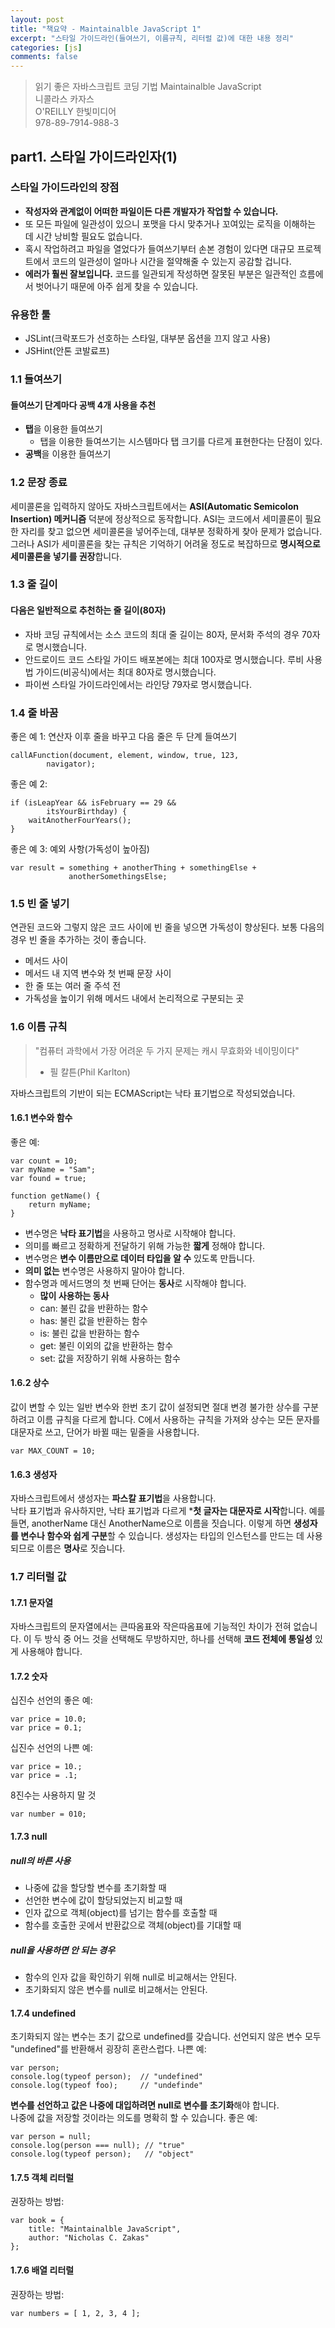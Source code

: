 ```yaml
---
layout: post
title: "책요약 - Maintainalble JavaScript 1"
excerpt: "스타일 가이드라인(들여쓰기, 이름규칙, 리터럴 값)에 대한 내용 정리"
categories: [js]
comments: false
---
```


> 읽기 좋은 자바스크립트 코딩 기법 Maintainalble JavaScript  
> 니콜라스 카자스  
> O'REILLY 한빛미디어  
> 978-89-7914-988-3

## part1. 스타일 가이드라인자(1) ##

### 스타일 가이드라인의 장점 ###
- **작성자와 관계없이 어떠한 파일이든 다른 개발자가 작업할 수 있습니다.**
- 또 모든 파일에 일관성이 있으니 포맷을 다시 맞추거나 꼬여있는 로직을 이해하는 데 시간 낭비할 필요도 없습니다.
- 혹시 작업하려고 파일을 열었다가 들여쓰기부터 손본 경험이 있다면 대규모 프로젝트에서 코드의 일관성이 얼마나 시간을 절약해줄 수 있는지 공감할 겁니다.
- **에러가 훨씬 잘보입니다.** 코드를 일관되게 작성하면 잘못된 부분은 일관적인 흐름에서 벗어나기 때문에 아주 쉽게 찾을 수 있습니다. 

### 유용한 툴 ###
- JSLint(크락포드가 선호하는 스타일, 대부분 옵션을 끄지 않고 사용)
- JSHint(안톤 코발료프)

### 1.1 들여쓰기 ###

#### 들여쓰기 단계마다 공백 4개 사용을 추천 ####
- **탭**을 이용한 들여쓰기
	- 탭을 이용한 들여쓰기는 시스템마다 탭 크기를 다르게 표현한다는 단점이 있다.
- **공백**을 이용한 들여쓰기

### 1.2 문장 종료 ###
세미콜론을 입력하지 않아도 자바스크립트에서는 **ASI(Automatic Semicolon Insertion) 메커니즘** 덕분에 정상적으로 동작합니다. ASI는 코드에서 세미콜론이 필요한 자리를 찾고 없으면 세미콜론을 넣어주는데, 대부분 정확하게 찾아 문제가 없습니다. 그러나 ASI가 세미콜론을 찾는 규칙은 기억하기 어려울 정도로 복잡하므로 **명시적으로 세미콜론을 넣기를 권장**합니다.

### 1.3 줄 길이 ###

#### 다음은 일반적으로 추천하는 줄 길이(80자) ####
- 자바 코딩 규칙에서는 소스 코드의 최대 줄 길이는 80자, 문서화 주석의 경우 70자로 명시했습니다.
- 안드로이드 코드 스타일 가이드 배포본에는 최대 100자로 명시했습니다. 루비 사용법 가이드(비공식)에서는 최대 80자로 명시했습니다.
-  파이썬 스타일 가이드라인에서는 라인당 79자로 명시했습니다.

### 1.4 줄 바꿈 ###
좋은 예 1: 연산자 이후 줄을 바꾸고 다음 줄은 두 단계 들여쓰기

    callAFunction(document, element, window, true, 123,
    		navigator);

좋은 예 2:

    if (isLeapYear && isFebruary == 29 && 
    		itsYourBirthday) {
    	waitAnotherFourYears();
    }

좋은 예 3: 예외 사항(가독성이 높아짐)

    var result = something + anotherThing + somethingElse + 
    	         anotherSomethingsElse;

### 1.5 빈 줄 넣기 ###
연관된 코드와 그렇지 않은 코드 사이에 빈 줄을 넣으면 가독성이 향상된다.
보통 다음의 경우 빈 줄을 추가하는 것이 좋습니다.
- 메서드 사이
- 메서드 내 지역 변수와 첫 번째 문장 사이
- 한 줄 또는 여러 줄 주석 전
- 가독성을 높이기 위해 메서드 내에서 논리적으로 구분되는 곳
 
### 1.6 이름 규칙 ###
 > "컴퓨터 과학에서 가장 어려운 두 가지 문제는 캐시 무효화와 네이밍이다" 
 > - 필 칼튼(Phil Karlton)
 
 자바스크립트의 기반이 되는 ECMAScript는 낙타 표기법으로 작성되었습니다.

#### 1.6.1 변수와 함수 ####

좋은 예:

    var count = 10;
    var myName = "Sam";
    var found = true;
    
    function getName() {
    	return myName;
    }

- 변수명은 **낙타 표기법**을 사용하고 명사로 시작해야 합니다.
- 의미를 빠르고 정확하게 전달하기 위해 가능한 **짧게** 정해야 합니다.
- 변수명은 **변수 이름만으로 데이터 타입을 알 수** 있도록 만듭니다.
- **의미 없는** 변수명은 사용하지 말아야 합니다.
- 함수명과 메서드명의 첫 번째 단어는 **동사**로 시작해야 합니다.
	- **많이 사용하는 동사**
	- can: 불린 값을 반환하는 함수
	- has: 불린 값을 반환하는 함수
	- is: 불린 값을 반환하는 함수
	- get: 불린 이외의 값을 반환하는 함수
	- set: 값을 저장하기 위해 사용하는 함수

#### 1.6.2 상수 ####
값이 변할 수 있는 일반 변수와 한번 초기 값이 설정되면 절대 변경 불가한 상수를 구분하려고 이름 규칙을 다르게 합니다. C에서 사용하는 규칙을 가져와 상수는 모든 문자를 대문자로 쓰고, 단어가 바뀔 때는 밑줄을 사용합니다.

    var MAX_COUNT = 10;

#### 1.6.3 생성자 ####
자바스크립트에서 생성자는 **파스칼 표기법**을 사용합니다.   
낙타 표기법과 유사하지만, 낙타 표기법과 다르게 ***첫 글자는 대문자로 시작**합니다. 예를 들면, anotherName 대신 AnotherName으로 이름을 짓습니다. 이렇게 하면 **생성자를 변수나 함수와 쉽게 구분**할 수 있습니다. 생성자는 타입의 인스턴스를 만드는 데 사용되므로 이름은 **명사**로 짓습니다.

### 1.7 리터럴 값 ###

#### 1.7.1 문자열 ####
자바스크립트의 문자열에서는 큰따옴표와 작은따옴표에 기능적인 차이가 전혀 없습니다. 이 두 방식 중 어느 것을 선택해도 무방하지만, 하나를 선택해 **코드 전체에 통일성** 있게 사용해야 합니다.

#### 1.7.2 숫자 ####

십진수 선언의 좋은 예:

    var price = 10.0;
    var price = 0.1;

십진수 선언의 나쁜 예:

    var price = 10.;
    var price = .1;

8진수는 사용하지 말 것

    var number = 010;

#### 1.7.3 null ####

##### null의 바른 사용 #####
- 나중에 값을 할당할 변수를 초기화할 때
- 선언한 변수에 값이 할당되었는지 비교할 때
- 인자 값으로 객체(object)를 넘기는 함수를 호출할 때
- 함수를 호출한 곳에서 반환값으로 객체(object)를 기대할 때

##### null을 사용하면 안 되는 경우 #####
- 함수의 인자 값을 확인하기 위해 null로 비교해서는 안된다.
- 초기화되지 않은 변수를 null로 비교해서는 안된다.

#### 1.7.4 undefined ####
초기화되지 않는 변수는 초기 값으로 undefined를 갖습니다.
선언되지 않은 변수 모두 "undefined"를 반환해서 굉장히 혼란스럽다.
나쁜 예:

    var person;
    console.log(typeof person);  // "undefined"
    console.log(typeof foo);     // "undefinde"

**변수를 선언하고 값은 나중에 대입하려면 null로 변수를 초기화**해야 합니다.  
나중에 값을 저장할 것이라는 의도를 명확히 할 수 있습니다.
좋은 예:

    var person = null;
    console.log(person === null); // "true"
    console.log(typeof person);   // "object"

#### 1.7.5 객체 리터럴 ####
권장하는 방법:

    var book = {
    	title: "Maintainalble JavaScript",
    	author: "Nicholas C. Zakas"
    };

#### 1.7.6 배열 리터럴 ####
권장하는 방법:

    var numbers = [ 1, 2, 3, 4 ];

